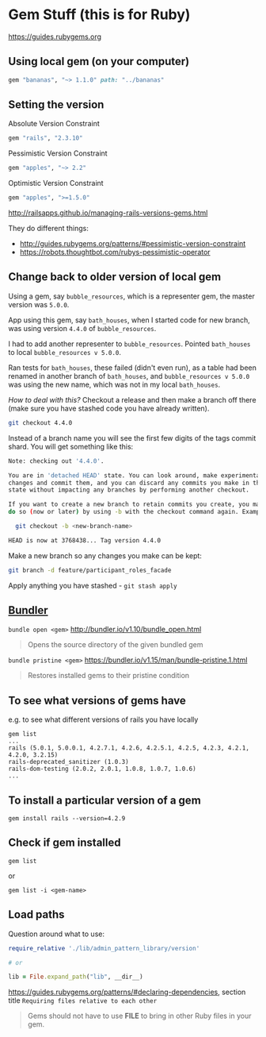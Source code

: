 # Gem Stuff (this is for Ruby)

https://guides.rubygems.org

## Using local gem (on your computer)

```ruby
gem "bananas", "~> 1.1.0" path: "../bananas"
```

## Setting the version

Absolute Version Constraint

```ruby
gem "rails", "2.3.10"
```

Pessimistic Version Constraint

```ruby
gem "apples", "~> 2.2"
```

Optimistic Version Constraint

```ruby
gem "apples", ">=1.5.0"
```
http://railsapps.github.io/managing-rails-versions-gems.html

They do different things:
- http://guides.rubygems.org/patterns/#pessimistic-version-constraint
- https://robots.thoughtbot.com/rubys-pessimistic-operator


## Change back to older version of local gem

Using a gem, say `bubble_resources`, which is a representer gem, the master version was `5.0.0`.

App using this gem, say `bath_houses`, when I started code for new branch, was using version `4.4.0` of `bubble_resources`.

I had to add another representer to `bubble_resources`. Pointed `bath_houses` to local `bubble_resources v 5.0.0`.

Ran tests for `bath_houses`, these failed (didn't even run), as a table had been renamed in another branch of `bath_houses`, and `bubble_resources v 5.0.0` was using the new name, which was not in my local `bath_houses`.

*How to deal with this?*
Checkout a release and then make a branch off there (make sure you have stashed code you have already written).
```bash
git checkout 4.4.0
```
Instead of a branch name you will see the first few digits of the tags commit shard.
You will get something like this:

```bash
Note: checking out '4.4.0'.

You are in 'detached HEAD' state. You can look around, make experimental
changes and commit them, and you can discard any commits you make in this
state without impacting any branches by performing another checkout.

If you want to create a new branch to retain commits you create, you may
do so (now or later) by using -b with the checkout command again. Example:

  git checkout -b <new-branch-name>

HEAD is now at 3768438... Tag version 4.4.0
```
Make a new branch so any changes you make can be kept:
```bash
git branch -d feature/participant_roles_facade
```
Apply anything you have stashed - `git stash apply`


## [Bundler](https://bundler.io/)

`bundle open <gem>`
http://bundler.io/v1.10/bundle_open.html
>Opens the source directory of the given bundled gem

`bundle pristine <gem>`
https://bundler.io/v1.15/man/bundle-pristine.1.html
>Restores installed gems to their pristine condition


## To see what versions of gems have
e.g. to see what different versions of rails you have locally

```
gem list
...
rails (5.0.1, 5.0.0.1, 4.2.7.1, 4.2.6, 4.2.5.1, 4.2.5, 4.2.3, 4.2.1, 4.2.0, 3.2.15)
rails-deprecated_sanitizer (1.0.3)
rails-dom-testing (2.0.2, 2.0.1, 1.0.8, 1.0.7, 1.0.6)
...
```


## To install a particular version of a gem

`gem install rails --version=4.2.9`


## Check if gem installed

`gem list`

or

`gem list -i <gem-name>`


## Load paths

Question around what to use:

```ruby
require_relative './lib/admin_pattern_library/version'

# or

lib = File.expand_path("lib", __dir__)
```

https://guides.rubygems.org/patterns/#declaring-dependencies, section title `Requiring files relative to each other`

>Gems should not have to use __FILE__ to bring in other Ruby files in your gem.
